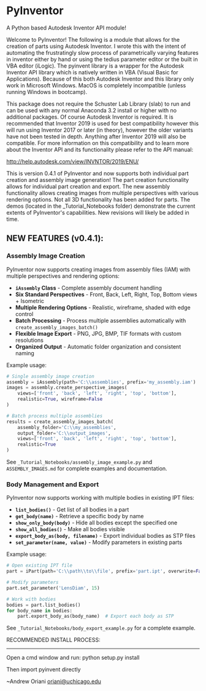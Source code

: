 # PyInventor
 A Python based Autodesk Inventor API module!

Welcome to PyInventor! The following is a module that allows for the creation of parts using Autodesk Inventor. I wrote this with the intent of automating the frustratingly slow process of 
parametrically varying features in inventor either by hand or using the tedius parameter editor or the built in VBA editor (iLogic). The pyinvent library is a wrapper for the Autodesk 
Inventor API library which is natively written in VBA (Visual Basic for Applications). Because of this both Autodesk Inventor and this library only work in Microsoft Windows. MacOS is 
completely incompatible (unless running Windows in bootcamp). 

This package does not require the Schuster Lab Library (slab) to run and can be used with any normal Anaconda 3.2 install or higher with no additional packages. Of course Autodesk Inventor is required. 
It is recommended that Inventor 2019 is used for best compatibility however this will run using Inventor 2017 or later (in theory), however the older variants have not been tested in depth. Anything 
after Inventor 2019 will also be compatible. For more information on this compatibility and to learn more about the Inventor API and its functionality please refer to the API manual:

http://help.autodesk.com/view/INVNTOR/2019/ENU/

This is version 0.4.1 of PyInventor and now supports both individual part creation and assembly image generation! The part creation functionality allows for individual part creation and export. The new assembly functionality allows creating images from multiple perspectives with various rendering options. Not all 3D functionality has been added for parts. The demos (located in the _Tutorial_Notebooks folder) demonstrate the current extents of 
PyInventor's capabilities. New revisions will likely be added in time.

## NEW FEATURES (v0.4.1):

### Assembly Image Creation
PyInventor now supports creating images from assembly files (IAM) with multiple perspectives and rendering options:

- **`iAssembly` Class** - Complete assembly document handling
- **Six Standard Perspectives** - Front, Back, Left, Right, Top, Bottom views + Isometric
- **Multiple Rendering Options** - Realistic, wireframe, shaded with edge control  
- **Batch Processing** - Process multiple assemblies automatically with `create_assembly_images_batch()`
- **Flexible Image Export** - PNG, JPG, BMP, TIF formats with custom resolutions
- **Organized Output** - Automatic folder organization and consistent naming

Example usage:
```python
# Single assembly image creation
assembly = iAssembly(path='C:\\assemblies', prefix='my_assembly.iam')
images = assembly.create_perspective_images(
    views=['front', 'back', 'left', 'right', 'top', 'bottom'],
    realistic=True, wireframe=False
)

# Batch process multiple assemblies
results = create_assembly_images_batch(
    assembly_folder='C:\\my_assemblies',
    output_folder='C:\\output_images',
    views=['front', 'back', 'left', 'right', 'top', 'bottom'],
    realistic=True
)
```

See `_Tutorial_Notebooks/assembly_image_example.py` and `ASSEMBLY_IMAGES.md` for complete examples and documentation.

### Body Management and Export
PyInventor now supports working with multiple bodies in existing IPT files:

- **`list_bodies()`** - Get list of all bodies in a part
- **`get_body(name)`** - Retrieve a specific body by name  
- **`show_only_body(body)`** - Hide all bodies except the specified one
- **`show_all_bodies()`** - Make all bodies visible
- **`export_body_as(body, filename)`** - Export individual bodies as STP files
- **`set_parameter(name, value)`** - Modify parameters in existing parts

Example usage:
```python
# Open existing IPT file
part = iPart(path='C:\\path\\to\\file', prefix='part.ipt', overwrite=False)

# Modify parameters
part.set_parameter('LensDiam', 15)

# Work with bodies
bodies = part.list_bodies()
for body_name in bodies:
    part.export_body_as(body_name)  # Export each body as STP
```

See `_Tutorial_Notebooks/body_export_example.py` for a complete example.

RECOMMENDED INSTALL PROCESS:
________________________________________________________________
Open a cmd window and run: python setup.py install

Then import pyinvent directly


~Andrew Oriani
oriani@uchicago.edu
